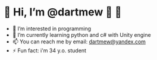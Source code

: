 # 👋 Hi, I’m @dartmew :ghost: :dizzy:
- 👀 I’m interested in programming
- 🌱 I’m currently learning python  and c# with Unity engine
- 📫 You can reach me by email: dartmew@yandex.com
- ⚡ Fun fact: i'm 34 y.o. student
